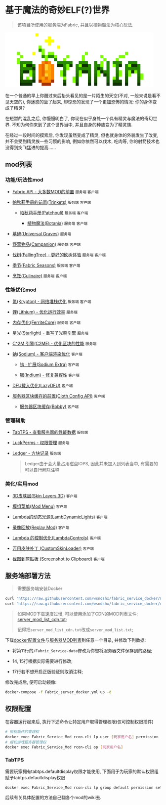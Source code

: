 # 基于魔法的奇妙ELF(?)世界

>该项目所使用的服务端为Fabric, 并且以植物魔法为核心玩法.

![/637416773599398779 (2)](image/一个图片.png)

在一个普通的早上你醒过来后抬头看见的是一片陌生的天空(不对, 一般来说是看不见天空的), 你迷惑的坐了起来, 却惊恐的发现了一个更加恐怖的情况: 你的身体变成了精灵?

在短暂的混乱之后, 你慢慢明白了, 你现在似乎身处一个具有精灵与魔法的奇幻世界. 不知为何你来到了这个世界当中, 并且自身的种族变为了精灵族.

在经过一段时间的摸索后, 你发现虽然变成了精灵, 但也就身体的外貌发生了改变, 并不会受到精灵族一些习惯的影响, 例如你依然可以伐木, 吃肉等, 你的射箭技术也没得到突飞猛进的提高......

## mod列表

### 功能/玩法性mod

- [Fabric API - 大多数MOD的前置](https://www.mcmod.cn/class/3124.html) `服务端` `客户端`

- [帕秋莉手册的前置(Trinkets)](https://www.mcmod.cn/class/3985.html) `服务端` `客户端`

    - [帕秋莉手册(Patchouli)](https://www.mcmod.cn/class/1388.html) `服务端` `客户端`

        - [植物魔法(Botania)](https://www.mcmod.cn/class/332.html) `服务端` `客户端`

- [墓碑(Universal Graves)](https://www.mcmod.cn/class/5082.html) `服务端`

- [野营物品(Campanion)](https://www.mcmod.cn/class/2852.html) `服务端` `客户端`

- [伐树(FallingTree) - 更好的砍树体验](https://www.modrinth.com/mod/fallingtree) `服务端` `客户端`

- [季节(Fabric Seasons)](https://www.modrinth.com/mod/fabric-seasons) `服务端` `客户端`

- [烹饪(Culinaire)](https://www.mcmod.cn/class/2943.html) `服务端` `客户端`

### 性能优化mod

- [氪(Krypton) - 网络堆栈优化](https://www.modrinth.com/mod/krypton) `服务端` `客户端`

- [锂(Lithium) - 优化运行效率](https://www.modrinth.com/mod/lithium) `服务端`

- [内存优化(FerriteCore)](https://modrinth.com/mod/ferrite-core) `服务端` `客户端`

- [星光(Starlight) - 重写了光照引擎](https://github.com/PaperMC/Starlight) `服务端`

- [C^2M 引擎(C2ME) - 优化区块的性能](https://www.mcmod.cn/class/3511.html) `服务端`

- [钠(Sodium) - 客户端渲染优化](https://github.com/CaffeineMC/sodium-fabric) `客户端`

    - [钠 · 扩展(Sodium Extra)](https://www.modrinth.com/mod/sodium-extra) `客户端`

    - [铟(Indium) - 修复兼容性](https://www.mcmod.cn/class/3413.html) `客户端`

- [DFU载入优化(LazyDFU)](https://www.mcmod.cn/class/3407.html) `客户端`

- [服务器区块缓存的前置(Cloth Config API)](https://www.mcmod.cn/class/2346.html) `客户端`

    - [服务器区块缓存(Bobby)](https://www.mcmod.cn/class/5291.html) `客户端`

### 管理辅助

- [TabTPS - 查看服务器的性能数据](https://www.mcmod.cn/class/4089.html) `服务端`

- [LuckPerms - 权限管理](https://www.mcmod.cn/class/5192.html) `服务端`

- [Ledger - 方块记录](https://www.mcmod.cn/class/5389.html) `服务端`

    >Ledger由于会大量占用磁盘IOPS, 因此并未加入到列表当中, 有需要的可以自行解除注释

### 美化/实用mod

- [3D皮肤层(Skin Layers 3D)](https://www.mcmod.cn/class/4618.html) `客户端`

- [模组菜单(Mod Menu)](https://www.mcmod.cn/class/1675.html) `客户端`

- [Lambda的动态光源(LambDynamicLights)](https://www.mcmod.cn/class/2954.html) `客户端`

- [录像回放(Replay Mod)](https://www.mcmod.cn/class/1203.html) `客户端`

- [Lambda 的控制优化(LambdaControls)](https://www.mcmod.cn/class/5453.html) `客户端`

- [万用皮肤补丁 (CustomSkinLoader)](https://www.mcmod.cn/class/883.html) `客户端`

- [截图到剪贴板 (Screenshot to Clipboard)](https://www.mcmod.cn/class/2733.html) `客户端`

## 服务端部署方法

>需要服务端安装Docker

```bash
curl 'https://raw.githubusercontent.com/wsndshx/fabric_service_docker/master/Fabric_server_docker.yml' -o Fabric_server_docker.yml
curl 'https://raw.githubusercontent.com/wsndshx/fabric_service_docker/master/server_mod_list.txt' -o server_mod_list.txt
```

>如果MOD下载速度过慢, 可以使用添加了CDN的MOD列表文件: [server_mod_list_cdn.txt](https://raw.fastgit.org/wsndshx/fabric_service_docker/master/server_mod_list_cdn.txt); 
>
>记得把`server_mod_list_cdn.txt`改成`server_mod_list.txt`;

下载[docker配置文件](https://raw.githubusercontent.com/wsndshx/fabric_service_docker/master/Fabric_server_docker.yml)与[服务器MOD列表](https://raw.githubusercontent.com/wsndshx/fabric_service_docker/master/server_mod_list.txt)到任意一个目录, 并修改下列数据:

- 将第11行的`/Fabric_Service-data`修改为你想将服务器文件保存到的路径;

- 14, 15行根据实际需要进行修改;

- 17行若不想开启正版验证则取消注释;

修改完成后, 便可启动镜像: 
```bash
docker-compose -f Fabric_server_docker.yml up -d
```

## 权限配置

在容器运行起来后, 执行下述命令让特定用户取得管理权限(仅可控制权限插件)

```bash
# 授权插件的管理权
docker exec Fabric_Service_Mod rcon-cli lp user [玩家用户名] permission set luckperms.* true
# 授权游戏服务器管理权
docker exec Fabric_Service_Mod rcon-cli op [玩家用户名]
```

### TabTPS

需要玩家拥有tabtps.defaultdisplay权限才能使用, 下面用于为玩家的默认权限组赋予tabtps.defaultdisplay权限
```bash
docker exec Fabric_Service_Mod rcon-cli lp group default permission set tabtps.defaultdisplay true
```

后续有关具体配置的方法自己翻各个mod的wiki去.